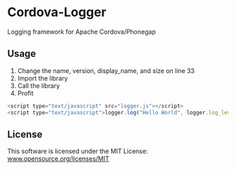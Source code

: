 Cordova-Logger
==============

Logging framework for Apache Cordova/Phonegap

Usage
-----

1. Change the name, version, display_name, and size on line 33 
2. Import the library
3. Call the library
4. Profit

```javascript
<script type="text/javascript" src="logger.js"></script>
<script type="text/javascript">logger.log("Hello World", logger.log_level.DEBUG);</script>
```

License
-------
This software is licensed under the MIT License:
www.opensource.org/licenses/MIT
